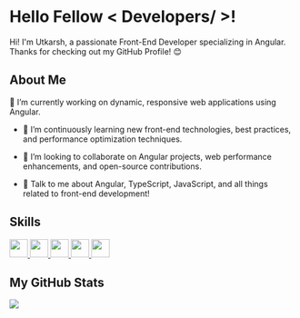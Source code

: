 <h1> Hello Fellow < Developers/ >! </h1>
<div size='20px'> 
  Hi! I'm Utkarsh, a passionate Front-End Developer specializing in Angular. Thanks for checking out my GitHub Profile! 😊 
</div>

<h2> About Me</h2>
 🔭 I’m currently working on dynamic, responsive web applications using Angular.

- 🌱 I’m continuously learning new front-end technologies, best practices, and performance optimization techniques.

- 👯 I’m looking to collaborate on Angular projects, web performance enhancements, and open-source contributions.

- 💬 Talk to me about Angular, TypeScript, JavaScript, and all things related to front-end development!

<h2> Skills</h2>
<a href="https://github.com/UtkarshKushwaha1?tab=repositories&q=&type=&language=angular&sort="> 
  <img width='32px' src='https://raw.githubusercontent.com/rahulbanerjee26/githubAboutMeGenerator/main/icons/angularjs.svg'> 
</a>
<a href="https://github.com/UtkarshKushwaha1?tab=repositories&q=&type=&language=typescript&sort="> 
  <img width='32px' src='https://raw.githubusercontent.com/rahulbanerjee26/githubAboutMeGenerator/main/icons/typescript.svg'> 
</a>
<a href="https://github.com/UtkarshKushwaha1?tab=repositories&q=&type=&language=javascript&sort="> 
  <img width='32px' src='https://raw.githubusercontent.com/rahulbanerjee26/githubAboutMeGenerator/main/icons/javascript.svg'> 
</a>
<a href="https://github.com/UtkarshKushwaha1?tab=repositories&q=&type=&language=html&sort="> 
  <img width='32px' src='https://raw.githubusercontent.com/rahulbanerjee26/githubAboutMeGenerator/main/icons/html.svg'> 
</a>
<a href="https://github.com/UtkarshKushwaha1?tab=repositories&q=&type=&language=css&sort="> 
  <img width='32px' src='https://raw.githubusercontent.com/rahulbanerjee26/githubAboutMeGenerator/main/icons/css.svg'> 
</a>

<br>

<h2> My GitHub Stats</h2>

<a href="https://github.com/anuraghazra/github-readme-stats">
  <img align="left" src="https://github-readme-stats.vercel.app/api?username=UtkarshKushwaha1&show_icons=true&theme=onedark" />
</a>
